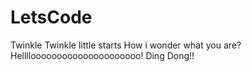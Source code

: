 # LetsCode
Twinkle Twinkle little starts How i wonder what you are?
Hellllooooooooooooooooooooo! Ding Dong!!
